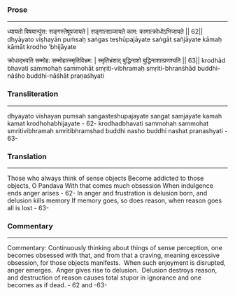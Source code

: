 ### Prose 
 --- 
ध्यायतो विषयान्पुंस: सङ्गस्तेषूपजायते |
सङ्गात्सञ्जायते काम: कामात्क्रोधोऽभिजायते || 62||
dhyāyato viṣhayān puṁsaḥ saṅgas teṣhūpajāyate
saṅgāt sañjāyate kāmaḥ kāmāt krodho ’bhijāyate

क्रोधाद्भवति सम्मोह: सम्मोहात्स्मृतिविभ्रम: |
स्मृतिभ्रंशाद् बुद्धिनाशो बुद्धिनाशात्प्रणश्यति || 63||
krodhād bhavati sammohaḥ sammohāt smṛiti-vibhramaḥ
smṛiti-bhranśhād buddhi-nāśho buddhi-nāśhāt praṇaśhyati

### Transliteration 
 --- 
dhyayato vishayan pumsah sangasteshupajayate sangat samjayate kamah kamat krodhohabhijayate - 62- krodhadbhavati sammohah sammohat smritivibhramah smritibhramshad buddhi nasho buddhi nashat pranashyati - 63-

### Translation 
 --- 
Those who always think of sense objects Become addicted to those objects, O Pandava With that comes much obsession When indulgence ends anger arises - 62- In anger and frustration is delusion born, and delusion kills memory If memory goes, so does reason, when reason goes all is lost - 63-

### Commentary 
 --- 
Commentary: Continuously thinking about things of sense perception, one becomes obsessed with that, and from that a craving, meaning excessive obsession, for those objects manifests.  When such enjoyment is disrupted, anger emerges.  Anger gives rise to delusion.  Delusion destroys reason, and destruction of reason causes total stupor in ignorance and one becomes as if dead. - 62 and -63-